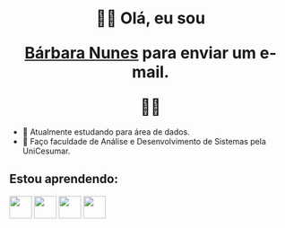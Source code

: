 <h1 align="center"><strong>🖖🏽 Olá, eu sou <p><a href="https://www.linkedin.com/in/bárbara-nunes-a02213233/" >Bárbara Nunes</a>
para enviar um e-mail.</p> 🖖🏽</strong></h1>

- 🔭 Atualmente estudando para área de dados.
- 🌱 Faço faculdade de Análise e Desenvolvimento de Sistemas pela UniCesumar.


## Estou aprendendo:

 <img src="https://cdn.jsdelivr.net/gh/devicons/devicon/icons/linux/linux-original.svg" width="40" height="40"/> <img src="https://cdn.jsdelivr.net/gh/devicons/devicon/icons/git/git-original.svg" width="40" height="40"/> <img src="https://cdn.jsdelivr.net/gh/devicons/devicon/icons/postgresql/postgresql-original.svg" width="40" height="40"/> <img src="https://cdn.jsdelivr.net/gh/devicons/devicon/icons/python/python-original.svg" width="40" height="40"/>
          
          
          
          
